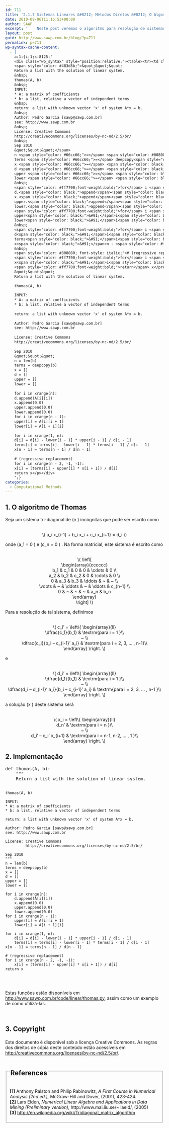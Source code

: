 ```yaml
---
id: 711
title: '2.1.7 Sistemas Lineares &#8212; Métodos Diretos &#8212; O Algoritmo de Thomas'
date: 2010-09-06T11:16:53+00:00
author: SAWP
excerpt: '    Neste post veremos o algoritmo para resolução de sistemas com matrizes tri-diagonais (TDMA - Tridiagonal Matrix Algorithm), conhecido como "Algoritmo de Thomas", que é uma forma simplificada da Eliminação de Gauss. Este algoritmo é um dos mais eficientes métodos para resolução de problemas reduzidos à sistemas lineares e também possui grande simplicidade, o que favorece a implementação.'
layout: post
guid: http://www.sawp.com.br/blog/?p=711
permalink: p=711
wp-syntax-cache-content:
  - |
    a:1:{i:1;s:8125:"
    <div class="wp_syntax" style="position:relative;"><table><tr><td class="code"><pre class="python" style="font-family:monospace;"><span style="color: #ff7700;font-weight:bold;">def</span> thomas<span style="color: black;">&#40;</span>A<span style="color: #66cc66;">,</span> b<span style="color: black;">&#41;</span>:
    <span style="color: #483d8b;">&quot;&quot;&quot;
    Return a list with the solution of linear system.
    &nbsp;
    thomas(A, b)
    &nbsp;
    INPUT:
    * A: a matrix of coefficients
    * b: a list, relative a vector of independent terms
    &nbsp;
    return: a list with unknown vector 'x' of system A*x = b.
    &nbsp;
    Author: Pedro Garcia [sawp@sawp.com.br]
    see: http://www.sawp.com.br
    &nbsp;
    License: Creative Commons
    http://creativecommons.org/licenses/by-nc-nd/2.5/br/
    &nbsp;
    Sep 2010
    &quot;&quot;&quot;</span>
    n <span style="color: #66cc66;">=</span> <span style="color: #008000;">len</span><span style="color: black;">&#40;</span>b<span style="color: black;">&#41;</span>
    terms <span style="color: #66cc66;">=</span> deepcopy<span style="color: black;">&#40;</span>b<span style="color: black;">&#41;</span>
    x <span style="color: #66cc66;">=</span> <span style="color: black;">&#91;</span><span style="color: black;">&#93;</span>
    d <span style="color: #66cc66;">=</span> <span style="color: black;">&#91;</span><span style="color: black;">&#93;</span>
    upper <span style="color: #66cc66;">=</span> <span style="color: black;">&#91;</span><span style="color: black;">&#93;</span>
    lower <span style="color: #66cc66;">=</span> <span style="color: black;">&#91;</span><span style="color: black;">&#93;</span>
    &nbsp;
    <span style="color: #ff7700;font-weight:bold;">for</span> i <span style="color: #ff7700;font-weight:bold;">in</span> <span style="color: #008000;">xrange</span><span style="color: black;">&#40;</span>n<span style="color: black;">&#41;</span>:
    d.<span style="color: black;">append</span><span style="color: black;">&#40;</span>A<span style="color: black;">&#91;</span>i<span style="color: black;">&#93;</span><span style="color: black;">&#91;</span>i<span style="color: black;">&#93;</span><span style="color: black;">&#41;</span>
    x.<span style="color: black;">append</span><span style="color: black;">&#40;</span><span style="color: #ff4500;">0.0</span><span style="color: black;">&#41;</span>
    upper.<span style="color: black;">append</span><span style="color: black;">&#40;</span><span style="color: #ff4500;">0.0</span><span style="color: black;">&#41;</span>
    lower.<span style="color: black;">append</span><span style="color: black;">&#40;</span><span style="color: #ff4500;">0.0</span><span style="color: black;">&#41;</span>
    <span style="color: #ff7700;font-weight:bold;">for</span> i <span style="color: #ff7700;font-weight:bold;">in</span> <span style="color: #008000;">xrange</span><span style="color: black;">&#40;</span>n - <span style="color: #ff4500;">1</span><span style="color: black;">&#41;</span>:
    upper<span style="color: black;">&#91;</span>i<span style="color: black;">&#93;</span> <span style="color: #66cc66;">=</span> A<span style="color: black;">&#91;</span>i<span style="color: black;">&#93;</span><span style="color: black;">&#91;</span>i + <span style="color: #ff4500;">1</span><span style="color: black;">&#93;</span>
    lower<span style="color: black;">&#91;</span>i<span style="color: black;">&#93;</span> <span style="color: #66cc66;">=</span> A<span style="color: black;">&#91;</span>i + <span style="color: #ff4500;">1</span><span style="color: black;">&#93;</span><span style="color: black;">&#91;</span>i<span style="color: black;">&#93;</span>
    &nbsp;
    <span style="color: #ff7700;font-weight:bold;">for</span> i <span style="color: #ff7700;font-weight:bold;">in</span> <span style="color: #008000;">xrange</span><span style="color: black;">&#40;</span><span style="color: #ff4500;">1</span><span style="color: #66cc66;">,</span> n<span style="color: black;">&#41;</span>:
    d<span style="color: black;">&#91;</span>i<span style="color: black;">&#93;</span> <span style="color: #66cc66;">=</span> d<span style="color: black;">&#91;</span>i<span style="color: black;">&#93;</span> - lower<span style="color: black;">&#91;</span>i - <span style="color: #ff4500;">1</span><span style="color: black;">&#93;</span> * upper<span style="color: black;">&#91;</span>i - <span style="color: #ff4500;">1</span><span style="color: black;">&#93;</span> / d<span style="color: black;">&#91;</span>i - <span style="color: #ff4500;">1</span><span style="color: black;">&#93;</span>
    terms<span style="color: black;">&#91;</span>i<span style="color: black;">&#93;</span> <span style="color: #66cc66;">=</span> terms<span style="color: black;">&#91;</span>i<span style="color: black;">&#93;</span> - lower<span style="color: black;">&#91;</span>i - <span style="color: #ff4500;">1</span><span style="color: black;">&#93;</span> * terms<span style="color: black;">&#91;</span>i - <span style="color: #ff4500;">1</span><span style="color: black;">&#93;</span> / d<span style="color: black;">&#91;</span>i - <span style="color: #ff4500;">1</span><span style="color: black;">&#93;</span>
    x<span style="color: black;">&#91;</span>n - <span style="color: #ff4500;">1</span><span style="color: black;">&#93;</span> <span style="color: #66cc66;">=</span> terms<span style="color: black;">&#91;</span>n - <span style="color: #ff4500;">1</span><span style="color: black;">&#93;</span> / d<span style="color: black;">&#91;</span>n - <span style="color: #ff4500;">1</span><span style="color: black;">&#93;</span>
    &nbsp;
    <span style="color: #808080; font-style: italic;"># (regressive replacement)</span>
    <span style="color: #ff7700;font-weight:bold;">for</span> i <span style="color: #ff7700;font-weight:bold;">in</span> <span style="color: #008000;">xrange</span><span style="color: black;">&#40;</span>n - <span style="color: #ff4500;">2</span><span style="color: #66cc66;">,</span> -<span style="color: #ff4500;">1</span><span style="color: #66cc66;">,</span> -<span style="color: #ff4500;">1</span><span style="color: black;">&#41;</span>:
    x<span style="color: black;">&#91;</span>i<span style="color: black;">&#93;</span> <span style="color: #66cc66;">=</span> <span style="color: black;">&#40;</span>terms<span style="color: black;">&#91;</span>i<span style="color: black;">&#93;</span> - upper<span style="color: black;">&#91;</span>i<span style="color: black;">&#93;</span> * x<span style="color: black;">&#91;</span>i + <span style="color: #ff4500;">1</span><span style="color: black;">&#93;</span><span style="color: black;">&#41;</span> / d<span style="color: black;">&#91;</span>i<span style="color: black;">&#93;</span>
    <span style="color: #ff7700;font-weight:bold;">return</span> x</pre></td></tr></table><p class="theCode" style="display:none;">def thomas(A, b):
    &quot;&quot;&quot;
    Return a list with the solution of linear system.
    
    thomas(A, b)
    
    INPUT:
    * A: a matrix of coefficients
    * b: a list, relative a vector of independent terms
    
    return: a list with unknown vector 'x' of system A*x = b.
    
    Author: Pedro Garcia [sawp@sawp.com.br]
    see: http://www.sawp.com.br
    
    License: Creative Commons
    http://creativecommons.org/licenses/by-nc-nd/2.5/br/
    
    Sep 2010
    &quot;&quot;&quot;
    n = len(b)
    terms = deepcopy(b)
    x = []
    d = []
    upper = []
    lower = []
    
    for i in xrange(n):
    d.append(A[i][i])
    x.append(0.0)
    upper.append(0.0)
    lower.append(0.0)
    for i in xrange(n - 1):
    upper[i] = A[i][i + 1]
    lower[i] = A[i + 1][i]
    
    for i in xrange(1, n):
    d[i] = d[i] - lower[i - 1] * upper[i - 1] / d[i - 1]
    terms[i] = terms[i] - lower[i - 1] * terms[i - 1] / d[i - 1]
    x[n - 1] = terms[n - 1] / d[n - 1]
    
    # (regressive replacement)
    for i in xrange(n - 2, -1, -1):
    x[i] = (terms[i] - upper[i] * x[i + 1]) / d[i]
    return x</p></div>
    ";}
categories:
  - Computational Methods
---
```

## 1. O algoritmo de Thomas 

Seja um sistema tri-diagonal de \(n \) incógnitas que pode ser escrito como
    


<center>
  <br /> \( a_i x_{i-1} + b_i x_i + c_i x_{i+1} = d_i \)<br />
</center>


    
onde \(a\_1 = 0 \) e \(c\_n = 0 \) . Na forma matricial, este sistema é escrito como
    


<center>
  <br /> \( \left[<br /> \begin{array}{cccccc}<br /> b_1 & c_1 & 0 & 0 & \cdots & 0 \\<br /> a_2 & b_2 & c_2 & 0 & \cdots & 0 \\<br /> 0 & a_3 & b_3 & \ddots & ~ & ~ \\<br /> \vdots & ~ & \ddots & ~ & \ddots & c_{n-1} \\<br /> 0 & ~ & ~ & ~ & a_n & b_n<br /> \end{array}<br /> \right] \)<br />
</center>

Para a resolução de tal sistema, definimos
    


<center>
  <br /> \( c_i&#8217; = \left\{ \begin{array}{ll}<br /> \dfrac{c_1}{b_1} & \textrm{para i = 1 }\\<br /> ~ \\<br /> \dfrac{c_i}{b_i &#8211; c_{i-1}&#8217; a_i} & \textrm{para i = 2, 3, &#8230; , n-1}\\<br /> \end{array} \right. \)<br />
</center>


    
e
    


<center>
  <br /> \( d_i&#8217; = \left\{ \begin{array}{ll}<br /> \dfrac{d_1}{b_1} & \textrm{para i = 1 }\\<br /> ~ \\<br /> \dfrac{d_i &#8211; d_{i-1}&#8217; a_i}{b_i &#8211; c_{i-1}&#8217; a_i} & \textrm{para i = 2, 3, &#8230; , n-1 }\\<br /> \end{array} \right. \)<br />
</center>


    
a solução \(x \) deste sistema será
    


<center>
  <br /> \( x_i = \left\{ \begin{array}{ll}<br /> d_n&#8217; & \textrm{para i = n }\\<br /> ~ \\<br /> d_i&#8217; &#8211; c_i&#8217; x_{i+1} & \textrm{para i = n-1, n-2, &#8230; , 1 }\\<br /> \end{array} \right. \)<br />
</center>

## 2. Implementação 

<div>
  <pre lang="python">
def thomas(A, b):
    """
    Return a list with the solution of linear system.

    thomas(A, b)

    INPUT:
    * A: a matrix of coefficients
    * b: a list, relative a vector of independent terms

    return: a list with unknown vector 'x' of system A*x = b.

    Author: Pedro Garcia [sawp@sawp.com.br]
    see: http://www.sawp.com.br

    License: Creative Commons
             http://creativecommons.org/licenses/by-nc-nd/2.5/br/

    Sep 2010
    """
    n = len(b)
    terms = deepcopy(b)
    x = []
    d = []
    upper = []
    lower = []

    for i in xrange(n):
        d.append(A[i][i])
        x.append(0.0)
        upper.append(0.0)
        lower.append(0.0)
    for i in xrange(n - 1):
        upper[i] = A[i][i + 1]
        lower[i] = A[i + 1][i]

    for i in xrange(1, n):
        d[i] = d[i] - lower[i - 1] * upper[i - 1] / d[i - 1]
        terms[i] = terms[i] - lower[i - 1] * terms[i - 1] / d[i - 1]
    x[n - 1] = terms[n - 1] / d[n - 1]

    # (regressive replacement)
    for i in xrange(n - 2, -1, -1):
        x[i] = (terms[i] - upper[i] * x[i + 1]) / d[i]
    return x
   </pre>
</div>

Estas funções estão disponíveis em <a href="http://www.sawp.com.br/code/linear/thomas.py" target="_blank">http://www.sawp.com.br/code/linear/thomas.py</a>, assim como um exemplo de como utilizá-las. 

&nbsp; 

## 3. Copyright </p> 

Este documento é disponível sob a licença Creative Commons. As regras dos direitos de cópia deste conteúdo estão acessíveis em <a href="http://creativecommons.org/licenses/by-nc-nd/2.5/br/" target="_blank">http://creativecommons.org/licenses/by-nc-nd/2.5/br/</a>.



<fieldset>
  <legend> 
  
  <h2>
    References
  </h2></legend> 
  
  <p>
    <a name="bibitem1"><b>[1]</b> Anthony Ralston and Philip Rabinowitz,<cite> <em>A First Course in Numerical Analysis</em> (2nd ed.),</cite> McGraw-Hill and Dover, (2001), 423-424.</a><br /> <a name="bibitem2"><b>[2]</b> Lars Elden,<cite> <em>Numerical Linear Algebra and Applications in Data Mining</em> (Preliminary version),</cite> http://www.mai.liu.se/~ laeld/, (2005)</a><br /> <a name="bibitem3"><b>[3]</b> </a><a href="http://en.wikipedia.org/wiki/Tridiagonal_matrix_algorithm" target="_blank">http://en.wikipedia.org/wiki/Tridiagonal_matrix_algorithm</a>
  </p>
</fieldset>

